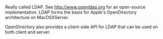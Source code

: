 

Really called LDAP. See http://www.openldap.org for an open-source implementation. LDAP forms the basis for Apple's OpenDirectory architecture on MacOSXServer.

OpenDirectory also provides a client-side API for LDAP that can be used on both client and server.
